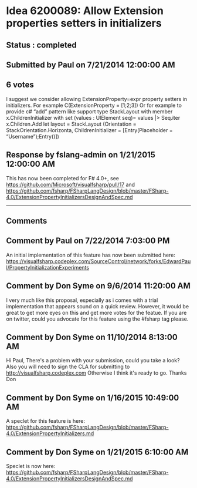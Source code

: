 # Idea 6200089: Allow Extension properties setters in initializers #

## Status : completed

## Submitted by Paul on 7/21/2014 12:00:00 AM

## 6 votes

I suggest we consider allowing ExtensionProperty=expr property setters in initializers.
For example
C(ExtensionProperty = [1;2;3])
Or for example to provide c# “add” pattern like support
type StackLayout with
member x.ChildrenInitializer with set (values : UIElement seq)=
values |> Seq.iter x.Children.Add
let layout = StackLayout (Orientation = StackOrientation.Horizonta,
ChildrenInitializer = [Entry(Placeholder = “Username”);Entry()])



## Response by fslang-admin on 1/21/2015 12:00:00 AM

This has now been completed for F# 4.0+, see https://github.com/Microsoft/visualfsharp/pull/17 and https://github.com/fsharp/FSharpLangDesign/blob/master/FSharp-4.0/ExtensionPropertyInitializersDesignAndSpec.md

------------------------
## Comments


## Comment by Paul on 7/22/2014 7:03:00 PM
An initial implementation of this feature has now been submitted here:
https://visualfsharp.codeplex.com/SourceControl/network/forks/EdwardPaul/PropertyInitializationExperiments


## Comment by Don Syme on 9/6/2014 11:20:00 AM
I very much like this proposal, especially as i comes with a trial implementation that appears sound on a quick review.
However, it would be great to get more eyes on this and get more votes for the featue. If you are on twitter, could you advocate for this feature using the #fsharp tag please.


## Comment by Don Syme on 11/10/2014 8:13:00 AM
Hi Paul,
There's a problem with your submission, could you take a look? Also you will need to sign the CLA for submitting to http://visualfsharp.codeplex.com
Otherwise I think it's ready to go.
Thanks
Don


## Comment by Don Syme on 1/16/2015 10:49:00 AM
A speclet for this feature is here: https://github.com/fsharp/FSharpLangDesign/blob/master/FSharp-4.0/ExtensionPropertyInitializers.md


## Comment by Don Syme on 1/21/2015 6:10:00 AM
Speclet is now here: https://github.com/fsharp/FSharpLangDesign/blob/master/FSharp-4.0/ExtensionPropertyInitializersDesignAndSpec.md

